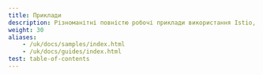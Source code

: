 ```yaml
---
title: Приклади
description: Різноманітні повністю робочі приклади використання Istio, з якими ви можете експериментувати.
weight: 30
aliases:
    - /uk/docs/samples/index.html
    - /uk/docs/guides/index.html
test: table-of-contents
---
```

